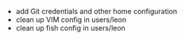 - add Git credentials and other home configuration
- clean up VIM config in users/leon
- clean up fish config in users/leon
